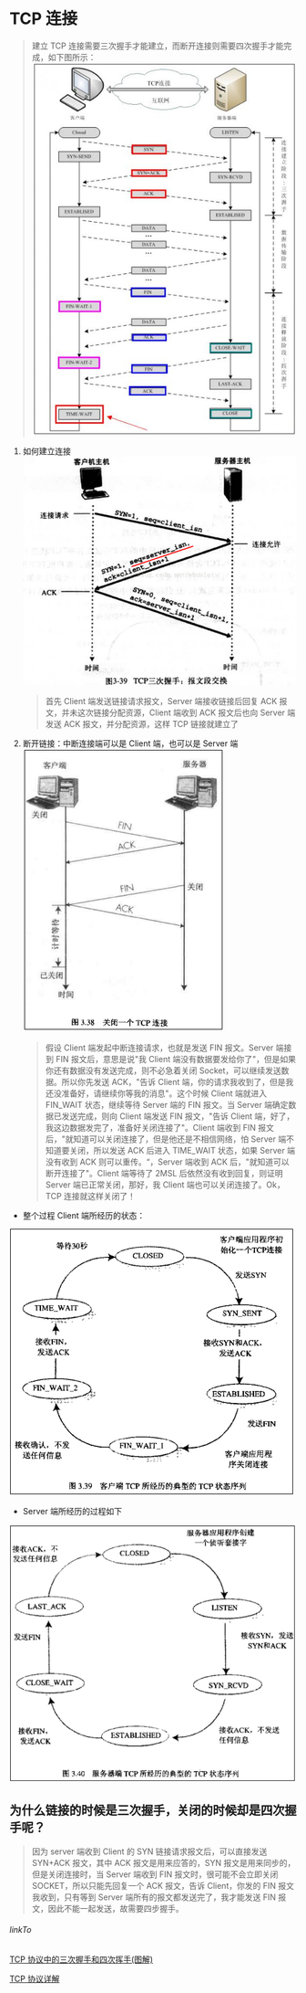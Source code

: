 # TCP 连接

> 建立 TCP 连接需要三次握手才能建立，而断开连接则需要四次握手才能完成，如下图所示：
> ![TCP连接](../../assets/images/tcp连接.gif)

1. 如何建立连接
   ![TCP建立连接](../../assets/images/concat.png)

   > 首先 Client 端发送链接请求报文，Server 端接收链接后回复 ACK 报文，并未这次链接分配资源，Client 端收到 ACK 报文后也向 Server 端发送 ACK 报文，并分配资源，这样 TCP 链接就建立了

2. 断开链接：中断连接端可以是 Client 端，也可以是 Server 端
   ![断开链接](../../assets/images/tcp-close.gif)
   > 假设 Client 端发起中断连接请求，也就是发送 FIN 报文。Server 端接到 FIN 报文后，意思是说"我 Client 端没有数据要发给你了"，但是如果你还有数据没有发送完成，则不必急着关闭 Socket，可以继续发送数据。所以你先发送 ACK，"告诉 Client 端，你的请求我收到了，但是我还没准备好，请继续你等我的消息"。这个时候 Client 端就进入 FIN_WAIT 状态，继续等待 Server 端的 FIN 报文。当 Server 端确定数据已发送完成，则向 Client 端发送 FIN 报文，"告诉 Client 端，好了，我这边数据发完了，准备好关闭连接了"。Client 端收到 FIN 报文后，"就知道可以关闭连接了，但是他还是不相信网络，怕 Server 端不知道要关闭，所以发送 ACK 后进入 TIME_WAIT 状态，如果 Server 端没有收到 ACK 则可以重传。“，Server 端收到 ACK 后，"就知道可以断开连接了"。Client 端等待了 2MSL 后依然没有收到回复，则证明 Server 端已正常关闭，那好，我 Client 端也可以关闭连接了。Ok，TCP 连接就这样关闭了！

- 整个过程 Client 端所经历的状态：

![客户端关闭tcp](../../assets/images/tcp-close-client.gif)

- Server 端所经历的过程如下

![服务端关闭-close](../../assets/images/tcp-close-server.gif)

## 为什么链接的时候是三次握手，关闭的时候却是四次握手呢？

> 因为 server 端收到 Client 的 SYN 链接请求报文后，可以直接发送 SYN+ACK 报文，其中 ACK 报文是用来应答的，SYN 报文是用来同步的，但是关闭连接时，当 Server 端收到 FIN 报文时，很可能不会立即关闭 SOCKET，所以只能先回复一个 ACK 报文，告诉 Client，你发的 FIN 报文我收到，只有等到 Server 端所有的报文都发送完了，我才能发送 FIN 报文，因此不能一起发送，故需要四步握手。

###### linkTo

[TCP 协议中的三次握手和四次挥手(图解)](https://blog.csdn.net/whuslei/article/details/6667471)

[TCP 协议详解](https://www.jianshu.com/p/ef892323e68f)
